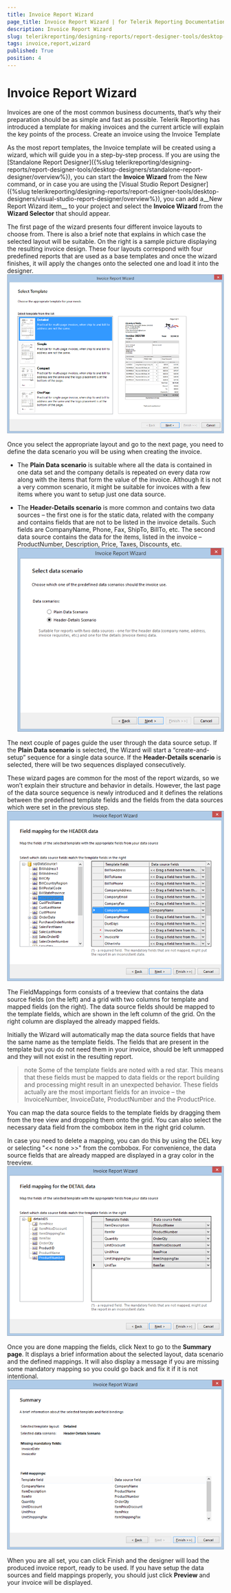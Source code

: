 ```yaml
---
title: Invoice Report Wizard
page_title: Invoice Report Wizard | for Telerik Reporting Documentation
description: Invoice Report Wizard
slug: telerikreporting/designing-reports/report-designer-tools/desktop-designers/tools/report-wizards/invoice-report-wizard
tags: invoice,report,wizard
published: True
position: 4
---
```


# Invoice Report Wizard



Invoices are one of the most common business documents, that’s why their preparation should be as simple and fast as possible.
        Telerik Reporting has introduced a template for making invoices and the current article will explain the key points of the process.
      Create an invoice using the Invoice Template

As the most report templates, the Invoice template will be created using a wizard, which will guide you in a step-by-step process.
              If you are using the [Standalone Report Designer]({%slug telerikreporting/designing-reports/report-designer-tools/desktop-designers/standalone-report-designer/overview%}),
              you can start the __Invoice Wizard__ from the New command, or in case you are using the
              [Visual Studio Report Designer]({%slug telerikreporting/designing-reports/report-designer-tools/desktop-designers/visual-studio-report-designer/overview%}),
              you can add a__New Report Wizard item__ to your project and select the __Invoice Wizard__ from the __Wizard Selector__ that should appear.
            

The first page of the wizard presents four different invoice layouts to choose from.
              There is also a brief note that explains in which case the selected layout will be suitable.
              On the right is a sample picture displaying the resulting invoice design.
              These four layouts correspond with four predefined reports that are used as a base templates and once the wizard finishes,
              it will apply the changes onto the selected one and load it into the designer.
            ![Invoice Wizard 1 Select Template](images/Templates/Invoice/InvoiceWizard_1_SelectTemplate.png)

Once you select the appropriate layout and go to the next page, you need to define the data scenario you will be using when creating the invoice.
            

* The __Plain Data scenario__ is suitable where all the data is contained in one data set and the company details is repeated on every data row along with the items that form the value of the invoice. Although it is not a very common scenario, it might be suitable for invoices with a few items where you want to setup just one data source.
                

* The __Header-Details scenario__ is more common and contains two data sources – the first one is for the static data, related with the company and contains fields that are not to be listed in the invoice details. Such fields are CompanyName, Phone, Fax, ShipTo, BillTo, etc. The second data source contains the data for the items, listed in the invoice – ProductNumber, Description, Price, Taxes, Discounts, etc.
                ![Invoice Wizard 2 Select Data Scenario](images/Templates/Invoice/InvoiceWizard_2_SelectDataScenario.png)

The next couple of pages guide the user through the data source setup. If the __Plain Data scenario__
              is selected, the Wizard will start a “create-and-setup” sequence for a single data source.
              If the __Header-Details scenario__ is selected, there will be two sequences displayed consecutively.
            

These wizard pages are common for the most of the report wizards, so we won’t explain their structure and behavior in details.
              However, the last page of the data source sequence is newly introduced and it defines the relations between the predefined
              template fields and the fields from the data sources which were set in the previous step.
            ![Invoice Wizard 3 Field Mapping](images/Templates/Invoice/InvoiceWizard_3_FieldMapping.png)

The FieldMappings form consists of a treeview that contains the data source fields (on the left) and a grid with two columns for template and mapped fields (on the right).
              The data source fields should be mapped to the template fields, which are shown in the left column of the grid. On the right column are displayed the already mapped fields.
            

Initially the Wizard will automatically map the data source fields that have the same name as the template fields. The fields that are present in the template but you do not need them in your invoice, should be left unmapped and they will not exist in the resulting report.
            

>note Some of the template fields are noted with a red star. This means that these fields must be mapped to data fields or the report building and processing might result in an unexpected behavior. These fields actually are the most important fields for an invoice – the InvoiceNumber, InvoiceDate, ProductNumber and the ProductPrice.              


You can map the data source fields to the template fields by dragging them from the tree view and dropping them onto the grid. You can also select the necessary data field from the combobox item in the right grid column.
            

In case you need to delete a mapping, you can do this by using the DEL key or selecting "<< none >>" from the combobox. For convenience, the data source fields that are already mapped are displayed in a gray color in the treeview.
            ![Invoice Wizard 4 Field Mapping Done](images/Templates/Invoice/InvoiceWizard_4_FieldMapping_Done.png)

Once you are done mapping the fields, click Next to go to the __Summary page__. It displays a brief information about
              the selected layout, data scenario and the defined mappings. It will also display a message if you are missing some mandatory mapping so you could go back and fix it if it is not intentional.
            ![Invoice Wizard 5 Summary](images/Templates/Invoice/InvoiceWizard_5_Summary.png)

When you are all set, you can click Finish and the designer will load the produced invoice report, ready to be used. 
              If you have setup the data sources and field mappings properly, you should just click __Preview__ and your invoice will be displayed.
            
